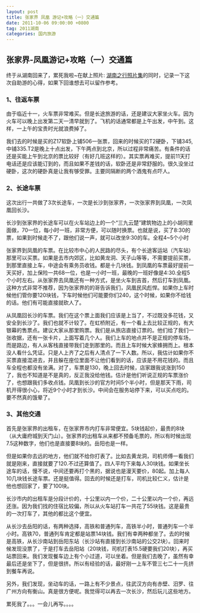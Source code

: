 ```yaml
---
layout: post
title: 张家界 凤凰 游记+攻略（一）交通篇
date: 2011-10-06 09:00:00 +0800
tag: 2011湖南
categories: 国内旅游
---
```

## 张家界-凤凰游记+攻略（一）交通篇


终于从湖南回来了，累死我啦~在献上照片: [湖南之行照片集](http://photo.blog.sina.com.cn/category/u/1710867647/s/390594)的同时，记录一下这次自助游的心得，如果下回谁想去可以留作参考。  

### 1、往返车票  

由于临近十一，火车票非常难买。但是长途旅游的话，还是建议大家坐火车。因为火车可以晚上出发第二天一清早就到了。飞机的话通常都是上午出发，中午到。这样，一上午的宝贵时光就浪费掉了。  

我们去的时候是买的Z17软卧上铺506一张票，回来的时候买的T2硬卧，下铺345,中铺335.T2是晚上十点出发，下午两点到北京，所以过程非常痛苦。有条件的话还是买能上午到北京的票比较好（有好几班这样的）。其实票再难买，提前11天打电话还是应该能订到的，而且如果不差钱的话，软卧还是非常舒服的。很久没坐过硬卧，这次的硬卧真是让我有够受罪。主要同隔断的两个酒鬼有点吓人。  

### 2、长途车票  

这次出行一共做了3次长途车，一次是长沙到张家界，一次张家界到凤凰，一次凤凰回长沙。  

长沙到张家界的长途车可以在火车站边上的一个“三九云楚”建筑物边上的小胡同里面做，70一位，每小时一班，非常方便，可以随时换票。也就是说，买了8:30的票，如果到时候走不了，跟他们说一声，就可以改坐9:30的车。全程4~5个小时  

张家界到凤凰的车票。在比较市中心的人民路的尽头，有个长途客运站（汽车站）那里可以买票。如果是去市内郊区，比如黄龙洞、天子山等等，不需要提前买票，到那里直接上车，中途会有乘务员收钱。都是十几块钱。到凤凰的车票最好提前一天买好，加上保险一共68一位，也是一小时一班，最晚的一班好像是4:30.全程5个小时左右。从张家界去凤凰还有一种方式，是坐火车到吉首，然后打车到凤凰。这种方式非常不推荐，因为张家界的的哥告诉我们，凤凰民风彪悍。如果你上车时候他们管你要120块钱，下车时候他们可能要你们240，这个时候，如果你不给钱的话。他们有可能直接就砍人了。  

从凤凰回长沙的车票。我们在这个票上面我们应该是上当了，不过既没多花钱，又安全到长沙了。我们也就不计较了。在虹桥附近，有一个看上去比较正规的，有大银幕的售票点。建议大家从那里购票。我们是从旅店直接订票的。他们给了我们一张收据，还有一张卡片，上面写着几个人。我们上车的地点并不是正规的停车场，而是路边，有人从客栈直接带我们走到那里的。而且上车时候大家蜂拥而上。根本没人看什么凭证。只是人上齐了之后有人清点了一下人数。所以，我估计如果你不买票直接混进去，并且躲在座位里面不让他们看到的话，应该是不用花钱的。而且车全程也都没有坐满。对了，车票是130，晚上回去时候，店家跟我说涨到150了，我也不知道是不是真的，反正我没给他钱。估计是他们听说正规的车票涨价了，也想跟我们多收点钱。凤凰到长沙的官方时间5个半小时，但是那天下雨，司机开得很小心，将近9个小时才到长沙。中间会在服务站停下来，可以买点吃的。要不然真的饿晕了。  

### 3、其他交通  

首先是张家界的出租车，在张家界市内打车非常便宜。5块钱起价，最贵的8块（从大庸府城到天门山）。张家界的出租车从来都不预备毛票的，所以有时候出现7.5这种数字，他们也是直接要8块的。岳阳也是一样。  

但是如果你去远的地方，他们就不给你打表了。比如去黄龙洞，司机师傅一看我们就是刚来，直接就要了120.不过还算值了。四人平均下来每人30块钱。如果坐长途车的话，慢不说，中间还要再打个黑的，据说也是漫天要价，80起。加上每人10几块钱长途车票。还是挺值得。回去的时候还是打车，司机比较仁义，估计是他也想回家了，要了100块。  

长沙市内的出租车是分段计价的，十公里以内一个价，二十公里以内一个价，再远还涨。因为我们找的住宿比较偏，所以从火车站打车一共花了55块钱。这是最贵的一次打车了，其他的都比这个便宜。  

从长沙去岳阳的话，有两种选择，高铁和普通列车，高铁半小时，普通列车一个半小时。高铁70，普通列车肯定都是站票14块钱。我们有幸两种都坐了。去的时候是高铁，从长沙南站到岳阳东站（长沙站有直接到长沙南站的公交2块）。回来时候发现没票了，于是打车去岳阳站（20块钱，司机打表15.5硬要我们20块），再买站票回来。我们发现餐车边上有个小过道，可以坐着。但是我们去晚了，虽然有幸最后还是坐下了，但是很挤。所以有经验的话，最好刚一上车不管三七二十一先挤到餐车再说。  

另外，我们发现，坐动车的话，一路上有不少景点，往武汉方向有赤壁、汨罗、往广州方向有衡山。真是很方便呢。我觉得可以再去一次长沙，然后玩儿这些地方。  

累死我了。。。一会儿再写。。。。  



